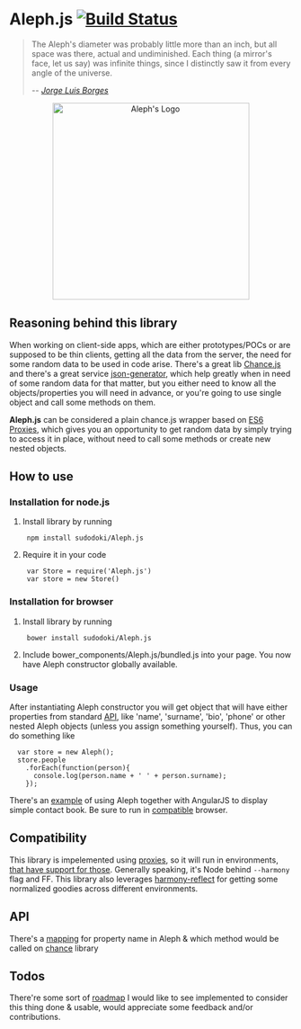 Aleph.js [![Build Status](https://travis-ci.org/sudodoki/Aleph.js.svg?branch=master)](https://travis-ci.org/sudodoki/Aleph.js)
========
>The Aleph's diameter was probably little more than an inch, but all space was there, actual and undiminished. Each thing (a mirror's face, let us say) was infinite things, since I distinctly saw it from every angle of the universe.
>
> -- <cite>[Jorge Luis Borges][1]</cite>

<p align='center'>
  <img width='350' src='https://sudodoki.github.io/sudodoki-public-assets/Aleph.js/logo-shadowy.png' alt="Aleph's Logo">
</p>

## Reasoning behind this library
When working on client-side apps, which are either prototypes/POCs or are supposed to be thin clients, getting all the data from the server, the need for some random data to be used in code arise.
There's a great lib [Chance.js][2] and there's a great service [json-generator][3], which help greatly when in need of some random data for that matter, but you either need to know all the objects/properties you will need in advance, or you're going to use single object and call some methods on them.

**Aleph.js** can be considered a plain chance.js wrapper based on [ES6 Proxies][4], which gives you an opportunity to get random data by simply trying to access it in place, without need to call some methods or create new nested objects.

## How to use
### Installation for node.js
1. Install library by running 

        npm install sudodoki/Aleph.js

2. Require it in your code 

        var Store = require('Aleph.js')
        var store = new Store()

### Installation for browser
1. Install library by running

        bower install sudodoki/Aleph.js

2. Include bower_components/Aleph.js/bundled.js into your page.
You now have Aleph constructor globally available.

### Usage

After instantiating Aleph constructor you will get object that will have either properties from standard [API][7], like 'name', 'surname', 'bio', 'phone' or other nested Aleph objects (unless you assign something yourself). Thus, you can do something like

      var store = new Aleph();
      store.people
        .forEach(function(person){
          console.log(person.name + ' ' + person.surname);
        });

There's an [example][9] of using Aleph together with AngularJS to display simple contact book. Be sure to run in [compatible](#compatibility) browser.

## Compatibility
This library is impelemented using [proxies][4], so it will run in environments, [that have support for those][5]. Generally speaking, it's Node behind `--harmony` flag and FF. This library also leverages [harmony-reflect][6] for getting some normalized goodies across different environments.

## API
There's a [mapping][7] for property name in Aleph & which method would be called on [chance][2] library
## Todos
There're some sort of [roadmap][8] I would like to see implemented to consider this thing done & usable, would appreciate some feedback and/or contributions.

[1]:http://www.phinnweb.org/links/literature/borges/aleph.html
[2]:http://chancejs.com/
[3]:http://www.json-generator.com/
[4]:https://developer.mozilla.org/en-US/docs/Web/JavaScript/Reference/Global_Objects/Proxy
[5]:http://kangax.github.io/compat-table/es6/#Proxy
[6]:https://github.com/tvcutsem/harmony-reflect
[7]:https://github.com/sudodoki/Aleph.js/wiki/API
[8]:https://github.com/sudodoki/Aleph.js/wiki/Todos
[9]:http://plnkr.co/edit/YNSLjCHB9u6coxUexGGG?p=preview